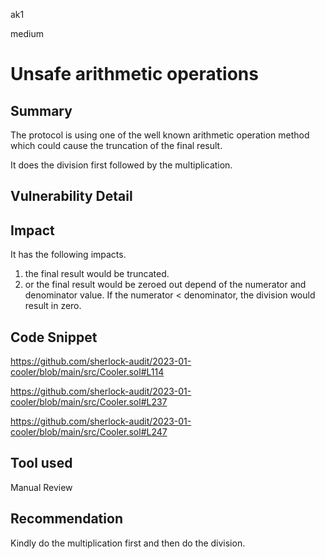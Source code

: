 ak1

medium

# Unsafe arithmetic operations

## Summary

The protocol is using one of the well known arithmetic operation method which could cause the truncation of the final result.

It does the division first followed by the multiplication.

## Vulnerability Detail

## Impact

It has the following impacts.

1. the final result would be truncated.
2. or the final result would be zeroed out depend of the numerator and denominator value. If the numerator < denominator, the division would result in zero.

## Code Snippet

https://github.com/sherlock-audit/2023-01-cooler/blob/main/src/Cooler.sol#L114

https://github.com/sherlock-audit/2023-01-cooler/blob/main/src/Cooler.sol#L237


https://github.com/sherlock-audit/2023-01-cooler/blob/main/src/Cooler.sol#L247

## Tool used

Manual Review

## Recommendation

Kindly do the multiplication first and then do the division.
